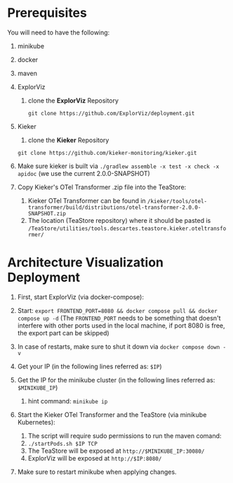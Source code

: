 # Prerequisites

You will need to have the following:

1.  minikube
2.  docker
3.  maven
4.  ExplorViz
	1. clone the **ExplorViz** Repository
		```
        git clone https://github.com/ExplorViz/deployment.git
		```
		
5.  Kieker
	1. clone the **Kieker** Repository   
	 ```
	 git clone https://github.com/kieker-monitoring/kieker.git
	 ```
	 
6. Make sure kieker is  built via `./gradlew assemble -x test -x check -x apidoc` (we use the current 2.0.0-SNAPSHOT)

7. Copy Kieker's OTel Transformer .zip file into the TeaStore:
	1. Kieker OTel Transformer can be found in `/kieker/tools/otel-transformer/build/distributions/otel-transformer-2.0.0-SNAPSHOT.zip`
	2. The location (TeaStore repository) where it should be pasted is `/TeaStore/utilities/tools.descartes.teastore.kieker.oteltransformer/`
 
#  Architecture Visualization Deployment

1. First, start ExplorViz (via docker-compose):
  1. Start: `export FRONTEND_PORT=8080 && docker compose pull && docker compose up -d` (The `FRONTEND_PORT` needs to be something that doesn't interfere with other ports used in the local machine, if port 8080 is free, the export part can be skipped)
  2. In case of restarts, make sure to shut it down via `docker compose down -v`
  
2.  Get your IP (in the following lines referred as: `$IP`)

3. Get the IP for the minikube cluster (in the following lines referred as: `$MINIKUBE_IP`)
	1. hint command: `minikube ip`  

5. Start the Kieker OTel Transformer and the TeaStore (via minikube Kubernetes):
    1. The script will require sudo permissions to run the maven comand:
    2. `./startPods.sh $IP TCP` 
    3. The TeaStore will be exposed at `http://$MINIKUBE_IP:30080/`
    4.  ExplorViz will be exposed at `http://$IP:8080/`
6.  Make sure to restart minikube when applying changes.
